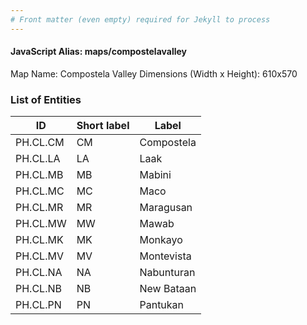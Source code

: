 ```yaml
---
# Front matter (even empty) required for Jekyll to process
---
```


#### JavaScript Alias: maps/compostelavalley

Map Name: Compostela Valley
Dimensions (Width x Height): 610x570





### List of Entities

ID | Short label | Label
---|---|---|
PH.CL.CM | CM | Compostela
PH.CL.LA | LA | Laak
PH.CL.MB | MB | Mabini
PH.CL.MC | MC | Maco
PH.CL.MR | MR | Maragusan
PH.CL.MW | MW | Mawab
PH.CL.MK | MK | Monkayo
PH.CL.MV | MV | Montevista
PH.CL.NA | NA | Nabunturan
PH.CL.NB | NB | New Bataan
PH.CL.PN | PN | Pantukan